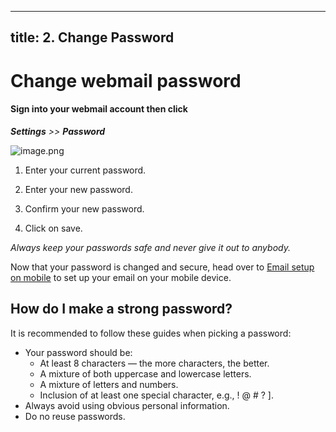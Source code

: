 
---
title: 2. Change Password
---

# Change webmail password

#### Sign into your webmail account then click

 ***Settings** >> **Password***

 ![image.png](/image-532d02cd-2bec-4605-bc8a-d55d0e0f736e.png)

  1. Enter your current password.

  2. Enter your new password.

  2. Confirm your new password.

  2. Click on save.



*Always keep your passwords safe and never give it out to anybody.*

Now that your password is changed and secure, head over to [Email setup on mobile](./macos-and-mobile-setup) to set up your email on your mobile device.


## How do I make a strong password?

It is recommended to follow these guides when picking a password: 

* Your password should be:
  * At least 8 characters — the more characters, the better.
  * A mixture of both uppercase and lowercase letters.
  * A mixture of letters and numbers.
  * Inclusion of at least one special character, e.g., ! @ # ? ].
* Always avoid using obvious personal information.
* Do no reuse passwords.
